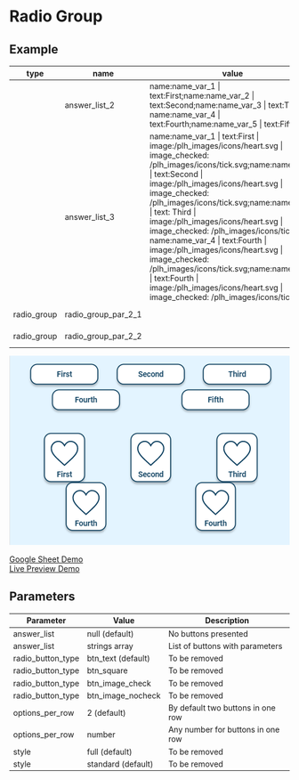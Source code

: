 # Radio Group

## Example

| type       | name              | value                                 |parameter_list |
| ---------  | ------------     | -------------------              |--------- |
| | answer_list_2 | name:name_var_1 \| text:First;name:name_var_2 \| text:Second;name:name_var_3 \| text:Third; name:name_var_4 \| text:Fourth;name:name_var_5 \| text:Fifth; | |
| | answer_list_3 | name:name_var_1 \| text:First \| image:/plh_images/icons/heart.svg \| image_checked: /plh_images/icons/tick.svg;name:name_var_2 \| text:Second \| image:/plh_images/icons/heart.svg \| image_checked: /plh_images/icons/tick.svg;name:name_var_3 \| text: Third \| image:/plh_images/icons/heart.svg \| image_checked: /plh_images/icons/tick.svg; name:name_var_4 \| text:Fourth \| image:/plh_images/icons/heart.svg \| image_checked: /plh_images/icons/tick.svg;name:name_var_5 \| text:Fourth \| image:/plh_images/icons/heart.svg \| image_checked: /plh_images/icons/tick.svg; | |
|radio_group |radio_group_par_2_1 | 	                     |answer_list: @local.answer_list_2|
|radio_group |radio_group_par_2_2 |              	     |answer_list: @local.answer_list_3|

![](images/radio_group.png)

[Google Sheet Demo](https://docs.google.com/spreadsheets/d/1qfatsiHKJ8sCBcJ8oqo3InLrjzT_a2Qxvw6RyxVMTxY/edit#gid=569531329)   
[Live Preview Demo](https://idems-debug.web.app/template/comp_radio_group)

## Parameters

| Parameter             | Value                  | Description |
| ---------             | -----------            | --------- |
|answer_list            |null (default)          |No buttons presented|
|answer_list            |strings array           |List of buttons with parameters|
|radio_button_type      |btn_text (default)      |To be removed|
|radio_button_type      |btn_square              |To be removed|
|radio_button_type      |btn_image_check         |To be removed|
|radio_button_type      |btn_image_nocheck       |To be removed|
|options_per_row        |2 (default)             |By default two buttons in one row|
|options_per_row        |number                  |Any number for buttons in one row|
|style	                |full (default)          |To be removed|
|style	                |standard (default)      |To be removed|
